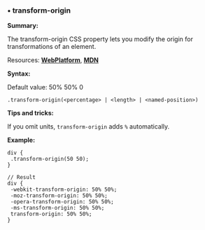 ### <a name="transform-origin"></a> &#8226; transform-origin
**Summary:**

The transform-origin CSS property lets you modify the origin for transformations of an element.

Resources: **[WebPlatform](http://docs.webplatform.org/wiki/css/properties/transform-origin)**, **[MDN](https://developer.mozilla.org/en-US/docs/Web/CSS/transform-origin)**

**Syntax:**
  
  Default value: 50% 50% 0

    .transform-origin(<percentage> | <length> | <named-position>) 

**Tips and tricks:**

  If you omit units, `transform-origin` adds `%` automatically.
  
**Example:**

    div {
     .transform-origin(50 50);
    }
    
    // Result
    div {
     -webkit-transform-origin: 50% 50%;
     -moz-transform-origin: 50% 50%;
     -opera-transform-origin: 50% 50%;
     -ms-transform-origin: 50% 50%;
     transform-origin: 50% 50%;
    }


